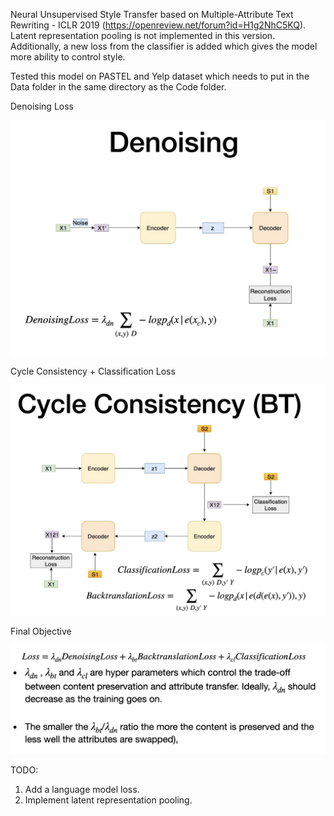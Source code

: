 Neural Unsupervised Style Transfer based on Multiple-Attribute Text Rewriting - ICLR 2019 (https://openreview.net/forum?id=H1g2NhC5KQ). Latent representation pooling is not implemented in this version. Additionally, a new loss from the classifier is added which gives the model more ability to control style.

Tested this model on PASTEL and Yelp dataset which needs to put in the Data folder in the same directory as the Code folder.

Denoising Loss

![Denoising Loss](https://raw.githubusercontent.com/ddhruvkr/Unsupervised-Style-Transfer/master/DenoisingLoss.png)

Cycle Consistency + Classification Loss

![Cycle Consistency + Classification Loss](https://raw.githubusercontent.com/ddhruvkr/Unsupervised-Style-Transfer/master/CycleConsistency_ClassificationLoss.png)

Final Objective

![Final Objective](https://raw.githubusercontent.com/ddhruvkr/Unsupervised-Style-Transfer/master/Loss.png)

TODO:

1) Add a language model loss.
2) Implement latent representation pooling.
